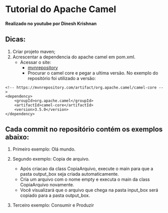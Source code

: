 
# Tutorial do Apache Camel
#### Realizado no youtube por Dinesh Krishnan

## Dicas:

1. Criar projeto maven;
2. Acrescentar a dependencia do apache camel em pom.xml.
    * Acessar o site: 
        - [mvnrepository](https://mvnrepository.com) 
        - Procurar o camel core e pegar a ultima versão.
No exemplo do repositório foi utilizado a versão:
```
<!-- https://mvnrepository.com/artifact/org.apache.camel/camel-core -->
<dependency>
    <groupId>org.apache.camel</groupId>
    <artifactId>camel-core</artifactId>
    <version>3.5.0</version>
</dependency>
```

## Cada commit no repositório contém os exemplos abaixo:

1. Primeiro exemplo: Olá mundo.
2. Segundo exemplo: Copia de arquivo. 
    - Após criacao da class CopiaArquivo, execute o main para que a pasta output_box seja criada automaticamente. 
    - Cria um arquivo com o nome empty e executa o main da class CopiaArquivo novamente.
    - Você visualizará que o arquivo que chega na pasta input_box será copiado para a pasta output_box. 

3. Terceiro exemplo: Consumir e Produzir

